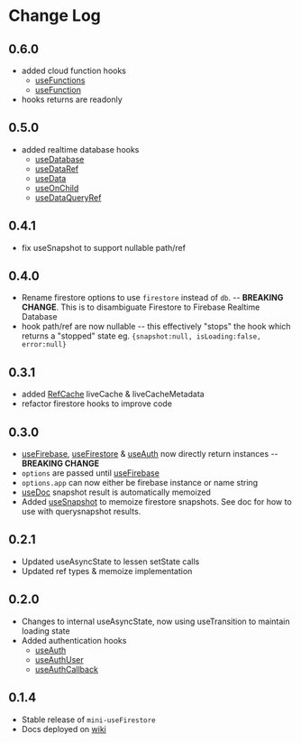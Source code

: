 # Change Log

## 0.6.0

- added cloud function hooks
  - [useFunctions](https://github.com/jaycsantos/mini-usefirebase/wiki/Function.useFunctions)
  - [useFunction](https://github.com/jaycsantos/mini-usefirebase/wiki/Function.useFunction)
- hooks returns are readonly

## 0.5.0

- added realtime database hooks
  - [useDatabase](https://github.com/jaycsantos/mini-usefirebase/wiki/Function.useDatabase)
  - [useDataRef](https://github.com/jaycsantos/mini-usefirebase/wiki/Function.useDataRef)
  - [useData](https://github.com/jaycsantos/mini-usefirebase/wiki/Function.useData)
  - [useOnChild](https://github.com/jaycsantos/mini-usefirebase/wiki/Function.useOnChild)
  - [useDataQueryRef](https://github.com/jaycsantos/mini-usefirebase/wiki/Function.useDataQueryRef)

## 0.4.1

- fix useSnapshot to support nullable path/ref

## 0.4.0

- Rename firestore options to use `firestore` instead of `db`. -- **BREAKING CHANGE**. This is to disambiguate Firestore to Firebase Realtime Database
- hook path/ref are now nullable -- this effectively "stops" the hook which returns a "stopped" state eg. `{snapshot:null, isLoading:false, error:null}`

## 0.3.1

- added [RefCache](https://github.com/jaycsantos/mini-usefirebase/wiki/Enumeration.RefCache#enumeration-members) liveCache & liveCacheMetadata
- refactor firestore hooks to improve code

## 0.3.0

- [useFirebase](https://github.com/jaycsantos/mini-usefirebase/wiki/Function.useFirebase), [useFirestore](https://github.com/jaycsantos/mini-usefirebase/wiki/Function.useFirestore) & [useAuth](https://github.com/jaycsantos/mini-usefirebase/wiki/Function.useAuth) now directly return instances -- **BREAKING CHANGE**
- `options` are passed until [useFirebase](https://github.com/jaycsantos/mini-usefirebase/wiki/Function.useFirebase)
- `options.app` can now either be firebase instance or name string
- [useDoc](https://github.com/jaycsantos/mini-usefirebase/wiki/Function.useDoc) snapshot result is automatically memoized
- Added [useSnapshot](https://github.com/jaycsantos/mini-usefirebase/wiki/Function.useSnapshot) to memoize firestore snapshots. See doc for how to use with querysnapshot results.

## 0.2.1

- Updated useAsyncState to lessen setState calls
- Updated ref types & memoize implementation

## 0.2.0

- Changes to internal useAsyncState, now using useTransition to maintain loading state
- Added authentication hooks
  - [useAuth](https://github.com/jaycsantos/mini-usefirebase/wiki/Function.useAuth)
  - [useAuthUser](https://github.com/jaycsantos/mini-usefirebase/wiki/Function.useAuthUser)
  - [useAuthCallback](https://github.com/jaycsantos/mini-usefirebase/wiki/Function.useAuthCallback)

## 0.1.4

- Stable release of `mini-useFirestore`
- Docs deployed on [wiki](https://github.com/jaycsantos/mini-usefirebase/wiki/globals)
